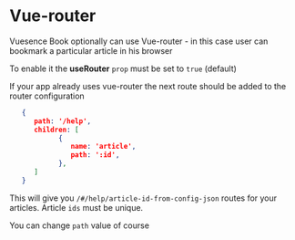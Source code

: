 # Vue-router

Vuesence Book optionally can use Vue-router - in this case user can bookmark a particular article in his browser

To enable it the __useRouter__ `prop` must be set to `true` (default)

If your app already uses vue-router the next route should be added to the router configuration

```json
   {
      path: '/help',
      children: [
            {
               name: 'article',
               path: ':id',
            },
      ]
   }
```

This will give you `/#/help/article-id-from-config-json` routes for your articles. Article `ids` must be unique.

You can change `path` value of course